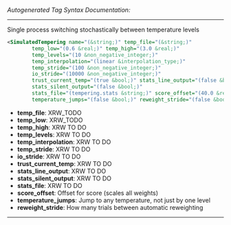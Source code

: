 <!-- THIS IS AN AUTOGENERATED FILE: Don't edit it directly, instead change the schema definition in the code itself. -->

_Autogenerated Tag Syntax Documentation:_

---
Single process switching stochastically between temperature levels

```xml
<SimulatedTempering name="(&string;)" temp_file="(&string;)"
        temp_low="(0.6 &real;)" temp_high="(3.0 &real;)"
        temp_levels="(10 &non_negative_integer;)"
        temp_interpolation="(linear &interpolation_type;)"
        temp_stride="(100 &non_negative_integer;)"
        io_stride="(10000 &non_negative_integer;)"
        trust_current_temp="(true &bool;)" stats_line_output="(false &bool;)"
        stats_silent_output="(false &bool;)"
        stats_file="(tempering.stats &string;)" score_offset="(40.0 &real;)"
        temperature_jumps="(false &bool;)" reweight_stride="(false &bool;)" />
```

-   **temp_file**: XRW_TODO
-   **temp_low**: XRW_TODO
-   **temp_high**: XRW TO DO
-   **temp_levels**: XRW TO DO
-   **temp_interpolation**: XRW TO DO
-   **temp_stride**: XRW TO DO
-   **io_stride**: XRW TO DO
-   **trust_current_temp**: XRW TO DO
-   **stats_line_output**: XRW TO DO
-   **stats_silent_output**: XRW TO DO
-   **stats_file**: XRW TO DO
-   **score_offset**: Offset for score (scales all weights)
-   **temperature_jumps**: Jump to any temperature, not just by one level
-   **reweight_stride**: How many trials between automatic reweighting

---
